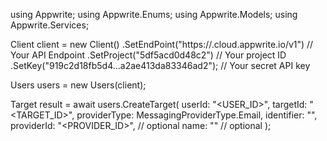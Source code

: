 using Appwrite;
using Appwrite.Enums;
using Appwrite.Models;
using Appwrite.Services;

Client client = new Client()
    .SetEndPoint("https://<REGION>.cloud.appwrite.io/v1") // Your API Endpoint
    .SetProject("5df5acd0d48c2") // Your project ID
    .SetKey("919c2d18fb5d4...a2ae413da83346ad2"); // Your secret API key

Users users = new Users(client);

Target result = await users.CreateTarget(
    userId: "<USER_ID>",
    targetId: "<TARGET_ID>",
    providerType: MessagingProviderType.Email,
    identifier: "<IDENTIFIER>",
    providerId: "<PROVIDER_ID>", // optional
    name: "<NAME>" // optional
);